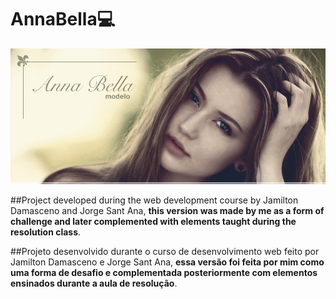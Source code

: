 # AnnaBella:computer:

![Anna Bella Logo](/images/capa.png)

##Project developed during the web development course by Jamilton Damasceno and Jorge Sant Ana, **this version was made by me as a form of challenge and later complemented with elements taught during the resolution class**.

##Projeto desenvolvido durante o curso de desenvolvimento web feito por Jamilton Damasceno e Jorge Sant Ana, **essa versão foi feita por mim como uma forma de desafio e complementada posteriormente com elementos ensinados durante a aula de resolução**.

